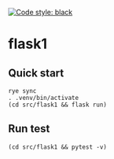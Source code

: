 [![Code style: black](https://img.shields.io/badge/code%20style-black-000000.svg)](https://github.com/psf/black)

# flask1

## Quick start

```shell
rye sync
. .venv/bin/activate
(cd src/flask1 && flask run)
```

## Run test

```shell
(cd src/flask1 && pytest -v)
```
